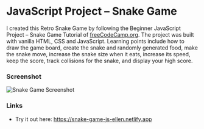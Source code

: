 # JavaScript Project – Snake Game

I created this Retro Snake Game by following the Beginner JavaScript Project – Snake Game Tutorial of [freeCodeCamp.org](https://www.youtube.com/watch?v=uyhzCBEGaBY). The project was built with vanilla HTML, CSS and JavaScript. Learning points include how to draw the game board, create the snake and randomly generated food, make the snake move, increase the snake size when it eats, increase its speed, keep the score, track collisions for the snake, and display your high score. 


### Screenshot

![Snake Game Screenshot](.snake-game.png)

### Links

- Try it out here: https://snake-game-js-ellen.netlify.app